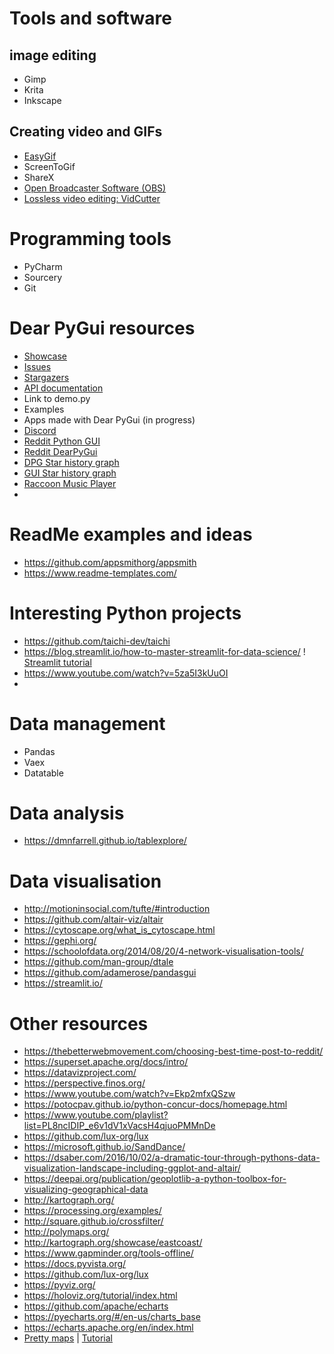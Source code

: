 # Tools and software

## image editing
- Gimp
- Krita
- Inkscape

##  Creating video and GIFs
- [EasyGif](https://ezgif.com/video-to-gif)
- ScreenToGif
- ShareX
- [Open Broadcaster Software (OBS)](https://obsproject.com/)
- [Lossless video editing: VidCutter](https://github.com/ozmartian/vidcutter)

# Programming tools
- PyCharm
- Sourcery
- Git

# Dear PyGui resources

- [Showcase](https://github.com/hoffstadt/DearPyGui/wiki/Dear-PyGui-Showcase)
- [Issues](https://github.com/hoffstadt/DearPyGui/issues)
- [Stargazers](https://github.com/hoffstadt/DearPyGui/stargazers)
- [API documentation](https://dearpygui.readthedocs.io/en/latest/index.html)
- Link to demo.py
- Examples
- Apps made with Dear PyGui (in progress)
- [Discord](https://discord.gg/tyE7Gu4)
- [Reddit Python GUI](https://www.reddit.com/search/?q=python%20gui&sort=new)
- [Reddit DearPyGui](https://www.reddit.com/r/DearPyGui/new/)
- [DPG Star history graph](https://star-history.com/#hoffstadt/DearPyGui&Date)
- [GUI Star history graph](https://star-history.com/#hoffstadt/DearPyGui&pysimplegui/pysimplegui&kivy/kivy&Date)
- [Raccoon Music Player](https://github.com/bandit-masked/raccoon)
-  
# ReadMe examples and ideas
- https://github.com/appsmithorg/appsmith
- https://www.readme-templates.com/


# Interesting Python projects
- https://github.com/taichi-dev/taichi
- https://blog.streamlit.io/how-to-master-streamlit-for-data-science/ ! [Streamlit tutorial](https://www.youtube.com/watch?v=TzF-OUA1Tlo)
- https://www.youtube.com/watch?v=5za5I3kUuOI
- 

# Data management
- Pandas
- Vaex
- Datatable

# Data analysis
- https://dmnfarrell.github.io/tablexplore/

# Data visualisation
- http://motioninsocial.com/tufte/#introduction
- https://github.com/altair-viz/altair
- https://cytoscape.org/what_is_cytoscape.html
- https://gephi.org/
- https://schoolofdata.org/2014/08/20/4-network-visualisation-tools/
- https://github.com/man-group/dtale
- https://github.com/adamerose/pandasgui
- https://streamlit.io/


# Other resources
- https://thebetterwebmovement.com/choosing-best-time-post-to-reddit/
- https://superset.apache.org/docs/intro/
- https://datavizproject.com/
- https://perspective.finos.org/
- https://www.youtube.com/watch?v=Ekp2mfxQSzw
- https://potocpav.github.io/python-concur-docs/homepage.html
- https://www.youtube.com/playlist?list=PL8ncIDIP_e6v1dV1xVacsH4qjuoPMMnDe
- https://github.com/lux-org/lux
- https://microsoft.github.io/SandDance/
- https://dsaber.com/2016/10/02/a-dramatic-tour-through-pythons-data-visualization-landscape-including-ggplot-and-altair/
- https://deepai.org/publication/geoplotlib-a-python-toolbox-for-visualizing-geographical-data
- http://kartograph.org/
- https://processing.org/examples/
- http://square.github.io/crossfilter/
- http://polymaps.org/
- http://kartograph.org/showcase/eastcoast/
- https://www.gapminder.org/tools-offline/
- https://docs.pyvista.org/
- https://github.com/lux-org/lux
- https://pyviz.org/
- https://holoviz.org/tutorial/index.html
- https://github.com/apache/echarts
- https://pyecharts.org/#/en-us/charts_base
- https://echarts.apache.org/en/index.html
- [Pretty maps](https://github.com/marceloprates/prettymaps) | [Tutorial](https://www.youtube.com/watch?v=5za5I3kUuOI)
